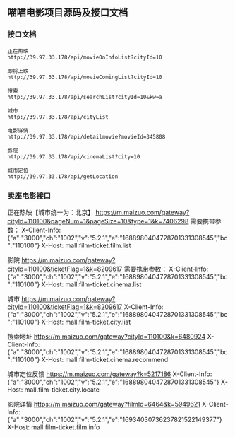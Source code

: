 ## 喵喵电影项目源码及接口文档


### 接口文档
```
正在热映
http://39.97.33.178/api/movieOnInfoList?cityId=10

即将上映
http://39.97.33.178/api/movieComingList?cityId=10

搜索
http://39.97.33.178/api/searchList?cityId=10&kw=a

城市
http://39.97.33.178/api/cityList

电影详情
http://39.97.33.178/api/detailmovie?movieId=345808

影院
http://39.97.33.178/api/cinemaList?city=10

城市定位
http://39.97.33.178/api/getLocation
```

### 卖座电影接口
正在热映【城市统一为：北京】
https://m.maizuo.com/gateway?cityId=110100&pageNum=1&pageSize=10&type=1&k=7406298
需要携带参数：
X-Client-Info: {"a":"3000","ch":"1002","v":"5.2.1","e":"1688980404728701331308545","bc":"110100"}
X-Host: mall.film-ticket.film.list

影院
https://m.maizuo.com/gateway?cityId=110100&ticketFlag=1&k=8209617
需要携带参数：
X-Client-Info: {"a":"3000","ch":"1002","v":"5.2.1","e":"1688980404728701331308545","bc":"110100"}
X-Host: mall.film-ticket.cinema.list

城市
https://m.maizuo.com/gateway?cityId=110100&ticketFlag=1&k=8209617
X-Client-Info: {"a":"3000","ch":"1002","v":"5.2.1","e":"1688980404728701331308545","bc":"110100"}
X-Host: mall.film-ticket.city.list

搜索地址
https://m.maizuo.com/gateway?cityId=110100&k=6480924
X-Client-Info: {"a":"3000","ch":"1002","v":"5.2.1","e":"1688980404728701331308545","bc":"110100"}
X-Host: mall.film-ticket.cinema.recommend

城市定位反馈
https://m.maizuo.com/gateway?k=5217186
X-Client-Info:  {"a":"3000","ch":"1002","v":"5.2.1","e":"1688980404728701331308545"}
X-Host: mall.film-ticket.city.locate

影院详情
https://m.maizuo.com/gateway?filmId=6464&k=5949621
X-Client-Info: {"a":"3000","ch":"1002","v":"5.2.1","e":"16934030736237821522149377"}
X-Host: mall.film-ticket.film.info
